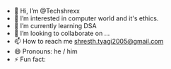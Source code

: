 - 👋 Hi, I’m @Techshrexx
- 👀 I’m interested in computer world and it's ethics. 
- 🌱 I’m currently learning DSA
- 💞️ I’m looking to collaborate on ...
- 📫 How to reach me shresth.tyagi2005@gmail.com
- 😄 Pronouns: he / him
- ⚡ Fun fact: 

<!---
Techshrexx/Techshrexx is a ✨ special ✨ repository because its `README.md` (this file) appears on your GitHub profile.
You can click the Preview link to take a look at your changes.
--->
